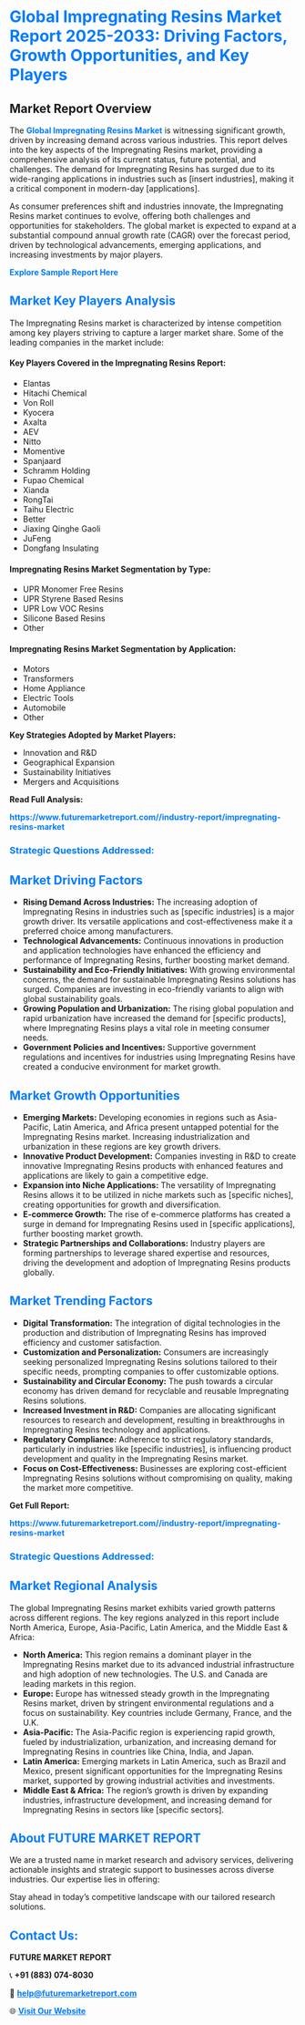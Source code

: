 <h1 style="color: #007BFF;">Global Impregnating Resins Market Report 2025-2033: Driving Factors, Growth Opportunities, and Key Players</h1>

<section id="overview">
<h2>Market Report Overview</h2>
<p>The <a href="https://www.futuremarketreport.com//industry-report/impregnating-resins-market" style="color: #007BFF; text-decoration: none;"><strong>Global Impregnating Resins Market</strong></a> is witnessing significant growth, driven by increasing demand across various industries. This report delves into the key aspects of the Impregnating Resins market, providing a comprehensive analysis of its current status, future potential, and challenges. The demand for Impregnating Resins has surged due to its wide-ranging applications in industries such as [insert industries], making it a critical component in modern-day [applications].</p>
<p>As consumer preferences shift and industries innovate, the Impregnating Resins market continues to evolve, offering both challenges and opportunities for stakeholders. The global market is expected to expand at a substantial compound annual growth rate (CAGR) over the forecast period, driven by technological advancements, emerging applications, and increasing investments by major players.</p>
</section>

<section id="overview">
<p><a href="https://www.futuremarketreport.com//request-sample/reportId=49068" style="color: #007BFF; text-decoration: none;"><strong>Explore Sample Report Here</strong></a></p>
</section>

<section id="key-players">
<h2 style="color: #007BFF;">Market Key Players Analysis</h2>
<p>The Impregnating Resins market is characterized by intense competition among key players striving to capture a larger market share. Some of the leading companies in the market include:</p>
<h4>Key Players Covered in the Impregnating Resins Report:</h4>
<ul><li>Elantas</li><li>Hitachi Chemical</li><li>Von Roll</li><li>Kyocera</li><li>Axalta</li><li>AEV</li><li>Nitto</li><li>Momentive</li><li>Spanjaard</li><li>Schramm Holding</li><li>Fupao Chemical</li><li>Xianda</li><li>RongTai</li><li>Taihu Electric</li><li>Better</li><li>Jiaxing Qinghe Gaoli</li><li>JuFeng</li><li>Dongfang Insulating</li></ul>
<h4>Impregnating Resins Market Segmentation by Type:</h4>
<ul><li>UPR Monomer Free Resins</li><li>UPR Styrene Based Resins</li><li>UPR Low VOC Resins</li><li>Silicone Based Resins</li><li>Other</li></ul>

<h4>Impregnating Resins Market Segmentation by Application:</h4>
<ul><li>Motors</li><li>Transformers</li><li>Home Appliance</li><li>Electric Tools</li><li>Automobile</li><li>Other</li></ul>
<p><strong>Key Strategies Adopted by Market Players:</strong></p>
<ul>
<li>Innovation and R&D</li>
<li>Geographical Expansion</li>
<li>Sustainability Initiatives</li>
<li>Mergers and Acquisitions</li>
</ul>
</section>

<section>
<p><strong>Read Full Analysis: </strong></p><a href="https://www.futuremarketreport.com//industry-report/impregnating-resins-market" style="color: #007BFF; text-decoration: none;"><strong>https://www.futuremarketreport.com//industry-report/impregnating-resins-market</strong></a>
<h3 style="color: #007BFF;">Strategic Questions Addressed:</h3>
</section>

<section id="driving-factors">
<h2 style="color: #007BFF;">Market Driving Factors</h2>
<ul>
<li><strong>Rising Demand Across Industries:</strong> The increasing adoption of Impregnating Resins in industries such as [specific industries] is a major growth driver. Its versatile applications and cost-effectiveness make it a preferred choice among manufacturers.</li>
<li><strong>Technological Advancements:</strong> Continuous innovations in production and application technologies have enhanced the efficiency and performance of Impregnating Resins, further boosting market demand.</li>
<li><strong>Sustainability and Eco-Friendly Initiatives:</strong> With growing environmental concerns, the demand for sustainable Impregnating Resins solutions has surged. Companies are investing in eco-friendly variants to align with global sustainability goals.</li>
<li><strong>Growing Population and Urbanization:</strong> The rising global population and rapid urbanization have increased the demand for [specific products], where Impregnating Resins plays a vital role in meeting consumer needs.</li>
<li><strong>Government Policies and Incentives:</strong> Supportive government regulations and incentives for industries using Impregnating Resins have created a conducive environment for market growth.</li>
</ul>
</section>

<section id="growth-opportunities">
<h2 style="color: #007BFF;">Market Growth Opportunities</h2>
<ul>
<li><strong>Emerging Markets:</strong> Developing economies in regions such as Asia-Pacific, Latin America, and Africa present untapped potential for the Impregnating Resins market. Increasing industrialization and urbanization in these regions are key growth drivers.</li>
<li><strong>Innovative Product Development:</strong> Companies investing in R&D to create innovative Impregnating Resins products with enhanced features and applications are likely to gain a competitive edge.</li>
<li><strong>Expansion into Niche Applications:</strong> The versatility of Impregnating Resins allows it to be utilized in niche markets such as [specific niches], creating opportunities for growth and diversification.</li>
<li><strong>E-commerce Growth:</strong> The rise of e-commerce platforms has created a surge in demand for Impregnating Resins used in [specific applications], further boosting market growth.</li>
<li><strong>Strategic Partnerships and Collaborations:</strong> Industry players are forming partnerships to leverage shared expertise and resources, driving the development and adoption of Impregnating Resins products globally.</li>
</ul>
</section>

<section id="trending-factors">
<h2 style="color: #007BFF;">Market Trending Factors</h2>
<ul>
<li><strong>Digital Transformation:</strong> The integration of digital technologies in the production and distribution of Impregnating Resins has improved efficiency and customer satisfaction.</li>
<li><strong>Customization and Personalization:</strong> Consumers are increasingly seeking personalized Impregnating Resins solutions tailored to their specific needs, prompting companies to offer customizable options.</li>
<li><strong>Sustainability and Circular Economy:</strong> The push towards a circular economy has driven demand for recyclable and reusable Impregnating Resins solutions.</li>
<li><strong>Increased Investment in R&D:</strong> Companies are allocating significant resources to research and development, resulting in breakthroughs in Impregnating Resins technology and applications.</li>
<li><strong>Regulatory Compliance:</strong> Adherence to strict regulatory standards, particularly in industries like [specific industries], is influencing product development and quality in the Impregnating Resins market.</li>
<li><strong>Focus on Cost-Effectiveness:</strong> Businesses are exploring cost-efficient Impregnating Resins solutions without compromising on quality, making the market more competitive.</li>
</ul>
</section>

<section>
<p><strong>Get Full Report: </strong></p><a href="https://www.futuremarketreport.com//industry-report/impregnating-resins-market" style="color: #007BFF; text-decoration: none;"><strong>https://www.futuremarketreport.com//industry-report/impregnating-resins-market</strong></a>
<h3 style="color: #007BFF;">Strategic Questions Addressed:</h3>
</section>


<section id="regional-analysis">
<h2 style="color: #007BFF;">Market Regional Analysis</h2>
<p>The global Impregnating Resins market exhibits varied growth patterns across different regions. The key regions analyzed in this report include North America, Europe, Asia-Pacific, Latin America, and the Middle East & Africa:</p>
<ul>
<li><strong>North America:</strong> This region remains a dominant player in the Impregnating Resins market due to its advanced industrial infrastructure and high adoption of new technologies. The U.S. and Canada are leading markets in this region.</li>
<li><strong>Europe:</strong> Europe has witnessed steady growth in the Impregnating Resins market, driven by stringent environmental regulations and a focus on sustainability. Key countries include Germany, France, and the U.K.</li>
<li><strong>Asia-Pacific:</strong> The Asia-Pacific region is experiencing rapid growth, fueled by industrialization, urbanization, and increasing demand for Impregnating Resins in countries like China, India, and Japan.</li>
<li><strong>Latin America:</strong> Emerging markets in Latin America, such as Brazil and Mexico, present significant opportunities for the Impregnating Resins market, supported by growing industrial activities and investments.</li>
<li><strong>Middle East & Africa:</strong> The region’s growth is driven by expanding industries, infrastructure development, and increasing demand for Impregnating Resins in sectors like [specific sectors].</li>
</ul>
</section>

<footer>
<h2 style="color: #007BFF;">About FUTURE MARKET REPORT</h2>
<p>We are a trusted name in market research and advisory services, delivering actionable insights and strategic support to businesses across diverse industries. Our expertise lies in offering:</p>

<p>Stay ahead in today’s competitive landscape with our tailored research solutions.</p>

<h2 style="color: #007BFF;">Contact Us:</h2>
<p><strong>FUTURE MARKET REPORT</strong></p>
<p>📞 <strong>+91 (883) 074-8030</strong></p>
<p>📧 <strong><a href="mailto:help@futuremarketreport.com" style="color: #007BFF;">help@futuremarketreport.com</a></strong></p>
<p>🌐 <strong><a href="https://www.futuremarketreport.com/" style="color: #007BFF;">Visit Our Website</a></strong></p>
</footer>